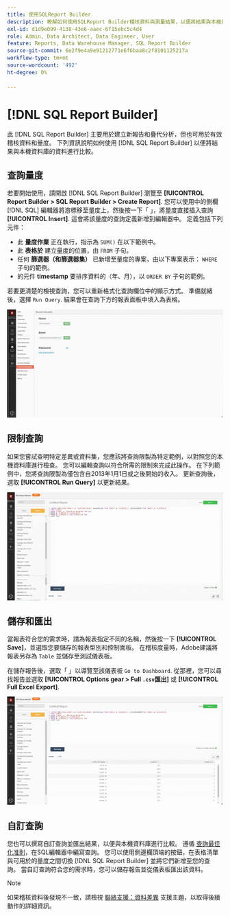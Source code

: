 ```yaml
---
title: 使用SQLReport Builder
description: 瞭解如何使用SQLReport Builder稽核資料與測量結果，以便將結果與本機資料庫的資料進行比較。
exl-id: d1d9e099-4138-43e6-aaec-6f15ebc5c4d4
role: Admin, Data Architect, Data Engineer, User
feature: Reports, Data Warehouse Manager, SQL Report Builder
source-git-commit: 6e2f9e4a9e91212771e6f6baa8c2f8101125217a
workflow-type: tm+mt
source-wordcount: '492'
ht-degree: 0%

---
```


# [!DNL SQL Report Builder]

此 [!DNL SQL Report Builder] 主要用於建立新報告和疊代分析，但也可用於有效稽核資料和量度。 下列資訊說明如何使用 [!DNL SQL Report Builder] 以便將結果與本機資料庫的資料進行比較。

## 查詢量度

若要開始使用，請開啟 [!DNL SQL Report Builder] 瀏覽至 **[!UICONTROL Report Builder > SQL Report Builder > Create Report]**. 您可以使用中的側欄 [!DNL SQL] 編輯器將游標移至量度上，然後按一下「 」，將量度直接插入查詢 **[!UICONTROL Insert]**. 這會將該量度的查詢定義新增到編輯器中。 定義包括下列元件：

- 此 **量度作業** 正在執行，指示為 `SUM()` 在以下範例中。
- 此 **表格於** 建立量度的位置，由 `FROM` 子句。
- 任何 **篩選器（和篩選器集）** 已新增至量度的專案，由以下專案表示： `WHERE` 子句的範例。
- 的元件 **timestamp** 要排序資料的（年、月），以 `ORDER BY` 子句的範例。

若要更清楚的檢視查詢，您可以重新格式化查詢欄位中的顯示方式。 準備就緒後，選擇 `Run Query`. 結果會在查詢下方的報表面板中填入為表格。

![](../../assets/run-query-results.gif)

## 限制查詢

如果您嘗試查明特定差異或資料集，您應該將查詢限製為特定範例，以對照您的本機資料庫進行檢查。 您可以編輯查詢以符合所需的限制來完成此操作。 在下列範例中，您將查詢限製為僅包含自2013年1月1日或之後開始的收入。 更新查詢後，選取 **[!UICONTROL Run Query]** 以更新結果。

![](../../assets/restricting-query.gif)

## 儲存和匯出

當報表符合您的需求時，請為報表指定不同的名稱，然後按一下 **[!UICONTROL Save]**，並選取您要儲存的報表型別和控制面板。 在稽核度量時，Adobe建議將報表另存為 `Table` 並儲存至測試儀表板。

在儲存報告後，選取「 」以導覽至該儀表板 `Go to Dashboard`. 從那裡，您可以尋找報告並選取 **[!UICONTROL Options gear > Full `.csv`匯出]** 或 **[!UICONTROL Full Excel Export]**.

![](../../assets/export-dboard-data.gif)

## 自訂查詢

您也可以撰寫自訂查詢並匯出結果，以便與本機資料庫進行比較。 遵循 [查詢最佳化准則](../../best-practices/optimizing-your-sql-queries.md)，在SQL編輯器中編寫查詢。 您可以使用側邊欄頂端的按鈕，在表格清單與可用於的量度之間切換 [!DNL SQL Report Builder] 並將它們新增至您的查詢。 當自訂查詢符合您的需求時，您可以儲存報告並從儀表板匯出該資料。

>[!NOTE]
>
>如果稽核資料後發現不一致，請檢視 [聯絡支援：資料差異](https://experienceleague.adobe.com/docs/commerce-knowledge-base/kb/troubleshooting/miscellaneous/mbi-data-discrepancies.html) 支援主題，以取得後續動作的詳細資訊。
